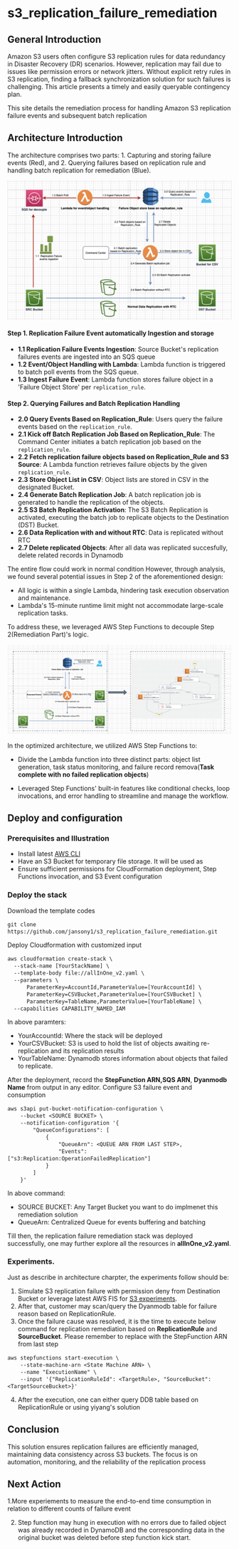 # s3_replication_failure_remediation

## General Introduction
Amazon S3 users often configure S3 replication rules for data redundancy in Disaster Recovery (DR) scenarios. However, replication may fail due to issues like permission errors or network jitters. Without explicit retry rules in S3 replication, finding a fallback synchronization solution for such failures is challenging. This article presents a timely and easily queryable contingency plan.

This site details the remediation process for handling Amazon S3 replication failure events and subsequent batch replication 

## Architecture Introduction

The architecture comprises two parts: 1. Capturing and storing failure events (Red), and 2. Querying failures based on replication rule and handling batch replication for remediation (Blue).

![S3 Replication Workflow Diagram](./images/flow.png)

#### Step 1. Replication Failure Event automatically Ingestion and storage

* **1.1 Replication Failure Events Ingestion**: Source Bucket's replication failures events are ingested into an SQS queue
* **1.2 Event/Object Handling with Lambda**: Lambda function is triggered to batch poll events from the SQS queue.
* **1.3 Ingest Failure Event**: Lambda function stores failure object in a 'Failure Object Store' per `replication_rule`.
#### Step 2. Querying Failures and Batch Replication Handling

* **2.0 Query Events Based on Replication_Rule**: Users query the failure events based on the `replication_rule`.
* **2.1 Kick off Batch Replication Job Based on Replication_Rule**: The Command Center initiates a batch replication job based on the  `replication_rule`.
* **2.2 Fetch replication failure objects based on Replication_Rule and S3 Source**:   A Lambda function retrieves failure objects by the given  `replication_rule`.
* **2.3 Store Object List in CSV**: Object lists are stored in CSV in the designated Bucket.
* **2.4 Generate Batch Replication Job**: A batch replication job is generated to handle the replication of the objects.
* **2.5 S3 Batch Replication Activation**: The S3 Batch Replication is activated, executing the batch job to replicate objects to the Destination (DST) Bucket.
* **2.6 Data Replication with and without RTC**: Data is replicated without RTC
* **2.7 Delete replicated Objects**: After all data was replicated succesfully, delete related records in Dynamodb

The entire flow could work in normal condition However, through analysis, we found several potential issues in Step 2 of the aforementioned design:
* All logic is within a single Lambda, hindering task execution observation and maintenance.
* Lambda's 15-minute runtime limit might not accommodate large-scale replication tasks.

To address these, we leveraged AWS Step Functions to decouple Step 2(Remediation Part)'s logic.

![S3 Replication with Stepfunction Diagram](./images/stepfunction.png)

In the optimized architecture, we utilized AWS Step Functions to:
* Divide the Lambda function into three distinct parts: object list generation, task status monitoring, and failure record remova(**Task complete with no failed replication objects**) 

* Leveraged Step Functions' built-in features like conditional checks, loop invocations, and error handling to streamline and manage the workflow.

## Deploy and configuration
### Prerequisites and Illustration
* Install latest [AWS CLI](https://docs.aws.amazon.com/cli/latest/userguide/getting-started-install.html)
* Have an S3 Bucket for temporary file storage. It will be used as <YourCSVBucket>
* Ensure sufficient permissions for CloudFormation deployment, Step Functions invocation, and S3 Event configuration


### Deploy the stack
Download the template codes
```
git clone https://github.com/jansony1/s3_replication_failure_remediation.git 
```
Deploy Cloudformation with customized input
```
aws cloudformation create-stack \
  --stack-name [YourStackName] \
  --template-body file://allInOne_v2.yaml \
  --parameters \
      ParameterKey=AccountId,ParameterValue=[YourAccountId] \
      ParameterKey=CSVBucket,ParameterValue=[YourCSVBucket] \
      ParameterKey=TableName,ParameterValue=[YourTableName] \
  --capabilities CAPABILITY_NAMED_IAM
```
In above paramters:
* YourAccountId: Where the stack will be deployed
* YourCSVBucket: S3 is used to hold the list of  objects awaiting re-replication and its replication results
* YourTableName: Dynamodb stores information about objects that failed to replicate. 

After the deployment, record the **StepFunction ARN,SQS ARN**, **Dyanmodb Name** from output in any editor. Configure S3 failure event and consumption

```
aws s3api put-bucket-notification-configuration \
    --bucket <SOURCE BUCKET> \
    --notification-configuration '{
        "QueueConfigurations": [
            {
                "QueueArn": <QUEUE ARN FROM LAST STEP>,
                "Events": ["s3:Replication:OperationFailedReplication"]
            }
        ]
    }'

```
In above command:
* SOURCE BUCKET: Any Target Bucket you want to do implmenet this remediation solution
* QueueArn: Centralized Queue for events buffering and batching 

Till then, the replication failure remediation stack was deployed successfully, one may further explore all the resources in **allInOne_v2.yaml**.

### Experiments.
Just as describe in architecture charpter, the experiments follow should be:

1. Simulate S3 replication failure with permission deny from Destination Bucket or leverage latest AWS FIS for [S3 experiments](https://docs.aws.amazon.com/fis/latest/userguide/fis-actions-reference.html#s3-actions-reference-fis).
2. After that, customer may scan/query the Dyanmodb table for failure reason based on ReplicationRule.
3. Once the failure cause was resolved, it is the time to execute below command for replication remediation based on **ReplicationRule** and **SourceBucket**. Please remember to replace <State Machine ARN>  with the StepFunction ARN from last step

```
aws stepfunctions start-execution \
    --state-machine-arn <State Machine ARN> \
    --name "ExecutionName" \
    --input '{"ReplicationRuleId": <TargetRule>, "SourceBucket": <TargetSourceBucket>}'
```
4. After the execution, one can either query DDB table based on ReplicationRule or using yiyang's solution

## Conclusion

This solution ensures replication failures are efficiently managed, maintaining data consistency across S3 buckets. The focus is on automation, monitoring, and the reliability of the replication process

## Next Action
1.More experiements to measure the end-to-end time consumption in relation to different counts of failure event

2. Step function may hung in execution with no errors due to failed object was already recorded in DynamoDB and the corresponding data in the original bucket was deleted before step function kick start. 

